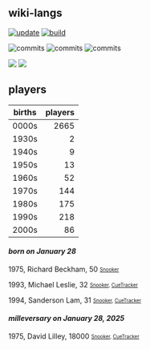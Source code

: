 ## wiki-langs
[![update](https://github.com/dreamerminsk/wiki-langs/actions/workflows/update-tables.yml/badge.svg)](https://github.com/dreamerminsk/wiki-langs/actions/workflows/update-tables.yml)
[![build](https://github.com/dreamerminsk/wiki-langs/actions/workflows/build.yml/badge.svg)](https://github.com/dreamerminsk/wiki-langs/actions/workflows/build.yml)

![commits](https://img.shields.io/github/commit-activity/y/dreamerminsk/wiki-langs)
![commits](https://img.shields.io/github/commit-activity/m/dreamerminsk/wiki-langs)
![commits](https://img.shields.io/github/commit-activity/w/dreamerminsk/wiki-langs)

![](https://img.shields.io/github/languages/code-size/dreamerminsk/wiki-langs)
![](https://img.shields.io/github/repo-size/dreamerminsk/wiki-langs)

## players
| births | players |
| :----: | ------: |
| 0000s | 2665 |
| 1930s | 2 |
| 1940s | 9 |
| 1950s | 13 |
| 1960s | 52 |
| 1970s | 144 |
| 1980s | 175 |
| 1990s | 218 |
| 2000s | 86 |

#### ***born on January 28***
1975, Richard Beckham, 50 <sub><sup>[Snooker](http://www.snooker.org/res/index.asp?player=234)</sup></sub>

1993, Michael Leslie, 32 <sub><sup>[Snooker](http://www.snooker.org/res/index.asp?player=528), [CueTracker](http://cuetracker.net/Players/michael-leslie/)</sup></sub>

1994, Sanderson Lam, 31 <sub><sup>[Snooker](http://www.snooker.org/res/index.asp?player=621), [CueTracker](http://cuetracker.net/Players/sanderson-lam/)</sup></sub>


#### ***milleversary on January 28, 2025***
1975, David Lilley, 18000 <sub><sup>[Snooker](http://www.snooker.org/res/index.asp?player=998), [CueTracker](http://cuetracker.net/Players/david-lilley/)</sup></sub>



